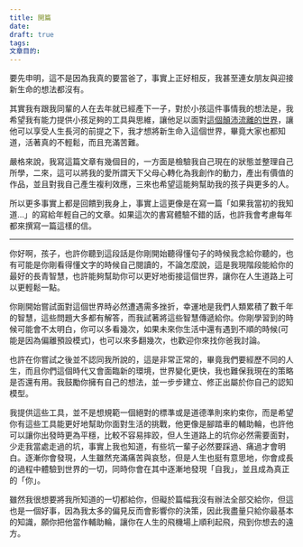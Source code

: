 ```yaml
---
title: 開篇
date: 
draft: true
tags: 
文章目的:
---
```

要先申明，這不是因為我真的要當爸了，事實上正好相反，我甚至連女朋友與迎接新生命的想法都沒有。

其實我有跟我同輩的人在去年就已經產下一子，對於小孩這件事情我的想法是，我希望我有能力提供小孩足夠的工具與思維，讓他足以面對[這個顛沛流離的世界](https://app.heptabase.com/1073eaff-d09e-4b1b-a27a-29250ff26aa9/card/3203c4ac-c420-4bb9-8de5-953258af8416)，讓他可以享受人生長河的前提之下，我才想將新生命入這個世界，畢竟大家也都知道，活著真的不輕鬆，而且充滿苦難。

嚴格來說，我寫這篇文章有幾個目的，一方面是檢驗我自己現在的狀態並整理自己所學，二來，這可以將我的愛所謂天下父母心轉化為我創作的動力，產出有價值的作品，並且對我自己產生複利效應，三來也希望這能夠幫助我的孩子與更多的人。

所以更多事實上都是回饋到我身上，事實上這更像是在寫一篇「如果我當初的我知道…」的寫給年輕自己的文章。如果這次的書寫體驗不錯的話，也許我會考慮每年都來撰寫一篇這樣的信。

---

你好啊，孩子，也許你聽到這段話是你剛開始聽得懂句子的時候我念給你聽的，也有可能是你剛看得懂文字的時候自己閱讀的，不論怎麼說，這是我現階段能給你的最好的長青智慧，也許能夠幫助你可以更好地銜接這個世界，讓你在人生道路上可以更輕鬆一點。

你剛開始嘗試面對這個世界時必然遭遇需多挫折，幸運地是我們人類累積了數千年的智慧，這些問題大多都有解答，而我試著將這些智慧傳遞給你。你剛學習到的時候可能會不太明白，你可以多看幾次，如果未來你生活中還有遇到不順的時候(可能是因為偏離預設模式)，也可以來多翻幾次，也歡迎你來找你爸我討論。

也許在你嘗試之後並不認同我所說的，這是非常正常的，畢竟我們要經歷不同的人生，而且你們這個時代又會面臨新的環境，世界變化更快，我也難保我現在的策略是否還有用。我鼓勵你擁有自己的想法，並一步步建立、修正出屬於你自己的認知模型。

我提供這些工具，並不是想規範一個絕對的標準或是道德準則來約束你，而是希望你有這些工具能更好地幫助你面對生活的挑戰，他更像是腳踏車的輔助輪，也許他可以讓你出發時更為平穩，比較不容易摔跤，但人生道路上的坑你必然需要面對，少走我當處走過的坑，事實上我也知道，有些坑一輩子必然要踩過、痛過才會明白。逐漸你會發現，人生雖然充滿痛苦與哀愁，但是人生也挺有意思地，你會成長的過程中體驗到世界的一切，同時你會在其中逐漸地發現「自我」，並且成為真正的「你」。

雖然我很想要將我所知道的一切都給你，但礙於篇幅我沒有辦法全部交給你，但這也是一個好事，因為我太多的偏見反而會影響你的決策，因此我盡量只給你最基本的知識，願你把他當作輔助輪，讓你在人生的飛機場上順利起飛，飛到你想去的遠方。